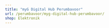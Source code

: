 ```yaml
---
title: "myG Digital Hub Perumbavoor"
url: /perumbavoor/myg-digital-hub-perumbavoor/
shop: Elektronik
---
```

